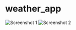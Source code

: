 # weather_app

![Screenshot 1](https://github.com/98pritom/weather-app/assets/91086144/ce6452fe-0d2c-49f8-91f5-8aa73d1fde6f)
![Screenshot 2](https://github.com/98pritom/weather-app/assets/91086144/94f43832-dc2d-4bcb-96d1-836dbe7aadad)
